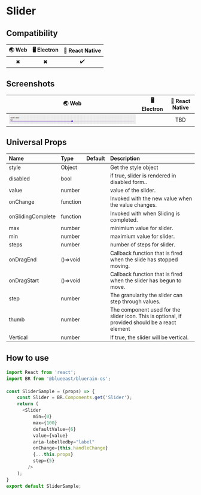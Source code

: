 # Slider

## Compatibility

| 🌏 Web | 🖥 Electron | 📱 React Native |
| :----: | :---------: | :-------------: |
| ✖      | ✖           | ✔️              |

## Screenshots

| 🌏 Web                                    | 🖥 Electron | 📱 React Native |
| :---------------------------------------: | :---------: | :-------------: |
| ![mobile image](./screenshots/Slider.png) |             | TBD             |

## Universal Props

| Name              | Type     | Default | Description                                                                                     |
| :---------------- | :------- | :------ | :---------------------------------------------------------------------------------------------- |
| style             | Object   |         | Get the style object                                                                            |
| disabled          | bool     |         | if true, slider is rendered in disabled form..                                                  |
| value             | number   |         | value of the slider.                                                                            |
| onChange          | function |         | Invoked with the new value when the value changes.                                              |
| onSlidingComplete | function |         | Invoked with when Sliding is completed.                                                         |
| max               | number   |         | minimium value for slider.                                                                      |
| min               | number   |         | maximium value for slider.                                                                      |
| steps             | number   |         | number of steps for slider.                                                                     |
| onDragEnd         | ()=>void |         | Callback function that is fired when the slide has stopped moving.                              |
| onDragStart       | ()=>void |         | Callback function that is fired when the slider has begun to move.                              |
| step              | number   |         | The granularity the slider can step through values.                                             |
| thumb             | number   |         | The component used for the slider icon. This is optional, if provided should be a react element | value | number |  | The value of the slider. |
| Vertical          | number   |         | If true, the slider will be vertical.                                                           |
## How to use

```JavaScript
import React from 'react';
import BR from '@blueeast/bluerain-os';

const SliderSample = (props) => {
    const Slider = BR.Components.get('Slider');
    return (
      <Slider
          min={0}
          max={100}
          defaultValue={6}
          value={value}
          aria-labelledby="label"
          onChange={this.handleChange}
          {...this.props}
          step={5}
        />
    );
}
export default SliderSample;
```